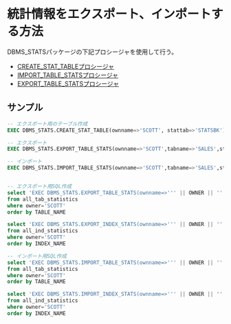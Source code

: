 # 統計情報をエクスポート、インポートする方法

DBMS_STATSパッケージの下記プロシージャを使用して行う。

- [CREATE_STAT_TABLEプロシージャ](http://otndnld.oracle.co.jp/document/products/oracle10g/102/doc_cd/appdev.102/B19245-02/d_stats.htm#i1035018)
- [IMPORT_TABLE_STATSプロシージャ](http://otndnld.oracle.co.jp/document/products/oracle10g/102/doc_cd/appdev.102/B19245-02/d_stats.htm#i1037419)
- [EXPORT_TABLE_STATSプロシージャ](http://otndnld.oracle.co.jp/document/products/oracle10g/102/doc_cd/appdev.102/B19245-02/d_stats.htm#i1035814)

## サンプル

```sql
-- エクスポート用のテーブル作成
EXEC DBMS_STATS.CREATE_STAT_TABLE(ownname=>'SCOTT', stattab=>'STATSBK');

-- エクスポート
EXEC DBMS_STATS.EXPORT_TABLE_STATS(ownname=>'SCOTT',tabname=>'SALES',stattab=>'STATSBK');

-- インポート
EXEC DBMS_STATS.IMPORT_TABLE_STATS(ownname=>'SCOTT',tabname=>'SALES',stattab=>'STATSBK',force=>TRUE);


-- エクスポート用SQL作成
select 'EXEC DBMS_STATS.EXPORT_TABLE_STATS(ownname=>''' || OWNER || ''',tabname=>''' || TABLE_NAME || ''',stattab=>''STATSBK'');'
from all_tab_statistics
where owner='SCOTT'
order by TABLE_NAME

select 'EXEC DBMS_STATS.EXPORT_INDEX_STATS(ownname=>''' || OWNER || ''',indname=>''' || INDEX_NAME || ''',stattab=>''STATSBK'');'
from all_ind_statistics
where owner='SCOTT'
order by INDEX_NAME

-- インポート用SQL作成
select 'EXEC DBMS_STATS.IMPORT_TABLE_STATS(ownname=>''' || OWNER || ''',tabname=>''' || TABLE_NAME || ''',stattab=>''STATSBK'',force=>TRUE);'
from all_tab_statistics
where owner='SCOTT'
order by TABLE_NAME

select 'EXEC DBMS_STATS.IMPORT_INDEX_STATS(ownname=>''' || OWNER || ''',indname=>''' || INDEX_NAME || ''',stattab=>''STATSBK'',force=>TRUE);'
from all_ind_statistics
where owner='SCOTT'
order by INDEX_NAME
```
